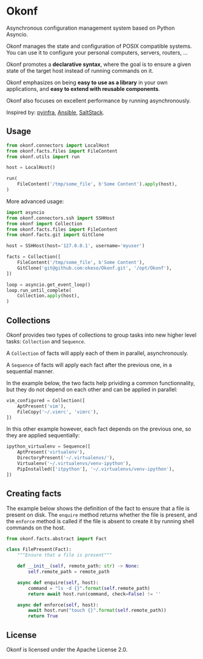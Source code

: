 # Okonf

Asynchronous configuration management system based on Python Asyncio.

Okonf manages the state and configuration of POSIX compatible systems.
You can use it to configure your personal computers, servers, routers, ...

Okonf promotes a **declarative syntax**, where the goal is to ensure a given
state of the target host instead of running commands on it.

Okonf emphasizes on being **easy to use as a library** in your own applications,
and **easy to extend with reusable components**.

Okonf also focuses on excellent performance by running asynchronously.

Inspired by: [pyinfra](), [Ansible](), [SaltStack]().

## Usage

```python
from okonf.connectors import LocalHost
from okonf.facts.files import FileContent
from okonf.utils import run

host = LocalHost()

run(
    FileContent('/tmp/some_file', b'Some Content').apply(host),
)
```

More advanced usage:

```python
import asyncio
from okonf.connectors.ssh import SSHHost
from okonf import Collection
from okonf.facts.files import FileContent
from okonf.facts.git import GitClone

host = SSHHost(host='127.0.0.1', username='myuser')

facts = Collection([
    FileContent('/tmp/some_file', b'Some Content'),
    GitClone('git@github.com:okeso/Okonf.git', '/opt/Okonf'),
])

loop = asyncio.get_event_loop()
loop.run_until_complete(
    Collection.apply(host),
)
```

## Collections

Okonf provides two types of collections to group tasks into new higher level
tasks: `Collection` and `Sequence`.

A `Collection` of facts will apply each of them in parallel, asynchronously.

A `Sequence` of facts will apply each fact after the previous one,
in a sequential manner.

In the example below, the two facts help prividing a common functionnality,
but they do not depend on each other and can be applied in parallel:

```python
vim_configured = Collection([
    AptPresent('vim'),
    FileCopy('~/.vimrc', 'vimrc'),
])
```

In this other example however, each fact depends on the previous one,
so they are applied sequentially:

```python
ipython_virtualenv = Sequence([
    AptPresent('virtualenv'),
    DirectoryPresent('~/.virtualenvs/'),
    Virtualenv('~/.virtualenvs/venv-ipython'),
    PipInstalled(['itpython'], '~/.virtualenvs/venv-ipython'),
])
```

## Creating facts

The example below shows the definition of the fact to ensure that a file is
present on disk. The `enquire` method returns whether the file is present,
and the `enforce` method is called if the file is absent to create it by
running shell commands on the host.


```python
from okonf.facts.abstract import Fact

class FilePresent(Fact):
    """Ensure that a file is present"""

    def __init__(self, remote_path: str) -> None:
        self.remote_path = remote_path

    async def enquire(self, host):
        command = "ls -d {}".format(self.remote_path)
        return await host.run(command, check=False) != ''

    async def enforce(self, host):
        await host.run("touch {}".format(self.remote_path))
        return True
```

## License

Okonf is licensed under the Apache License 2.0.
